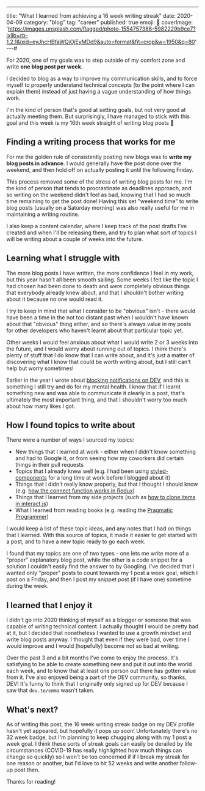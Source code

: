 ---
title: "What I learned from achieving a 16 week writing streak"
date: 2020-04-09
category: "blog"
tag: "career"
published: true
emoji: 📝
coverImage: 'https://images.unsplash.com/flagged/photo-1554757388-5982229b9ce7?ixlib=rb-1.2.1&ixid=eyJhcHBfaWQiOjEyMDd9&auto=format&fit=crop&w=1950&q=80'
---# 

For 2020, one of my goals was to step outside of my comfort zone and write **one blog post per week**.

I decided to blog as a way to improve my communication skills, and to force myself to properly understand technical concepts (to the point where I can explain them) instead of just having a vague understanding of how things work.

I'm the kind of person that's good at setting goals, but not very good at actually meeting them. But surprisingly, I have managed to stick with this goal and this week is my 16th week straight of writing blog posts 🎉

## Finding a writing process that works for me

For me the golden rule of consistently posting new blogs was to **write my blog posts in advance**. I would generally have the post done over the weekend, and then hold off on actually posting it until the following Friday.

This process removed some of the stress of writing blog posts for me. I'm the kind of person that tends to procrastinate as deadlines approach, and so writing on the weekend didn't feel as bad, knowing that I had so much time remaining to get the post done! Having this set "weekend time" to write blog posts (usually on a Saturday morning) was also really useful for me in maintaining a writing routine. 

I also keep a content calendar, where I keep track of the post drafts I've created and when I'll be releasing them, and try to plan what sort of topics I will be writing about a couple of weeks into the future.

## Learning what I struggle with

The more blog posts I have written, the more confidence I feel in my work, but this year hasn't all been smooth sailing. Some weeks I felt like the topic I had chosen had been done to death and were completely obvious things that everybody already knew about, and that I shouldn't bother writing about it because no one would read it. 

I try to keep in mind that what I consider to be "obvious" isn't - there would have been a time in the not too distant past when I wouldn't have known about that "obvious" thing either, and so there's always value in my posts for other developers who haven't learnt about that particular topic yet.

Other weeks I would feel anxious about what I would write 2 or 3 weeks into the future, and I would worry about running out of topics. I think there's plenty of stuff that I do know that I can write about, and it's just a matter of discovering what I know that could be worth writing about, but I still can't help but worry sometimes!

Earlier in the year I wrote about [blocking notifications on DEV](https://dev.to/emma/i-made-a-browser-extension-to-hide-reactions-and-notifications-on-dev-to-5fmb), and this is something I still try and do for my mental health. I know that if I learnt something new and was able to communicate it clearly in a post, that's ultimately the most important thing, and that I shouldn't worry too much about how many likes I got.

## How I found topics to write about

There were a number of ways I sourced my topics:

- New things that I learned at work - either when I didn't know something and had to Google it, or from seeing how my coworkers did certain things in their pull requests
- Topics that I already knew well (e.g. I had been using [styled-components](https://www.emgoto.com/react-styled-components) for a long time at work before I blogged about it)
- Things that I didn't really know properly, but that I thought I should know (e.g. [how the connect function works in Redux](https://www.emgoto.com/redux-access-props-mapdispatchtoprops))
- Things that I learned from my side projects (such as [how to clone items in interact.js](https://www.emgoto.com/interactjs-clone-on-drag/))
- What I learned from reading books (e.g. reading the [Pragmatic Programmer](https://www.emgoto.com/pragmatic-programmer))

I would keep a list of these topic ideas, and any notes that I had on things that I learned. With this source of topics, it made it easier to get started with a post, and to have a new topic ready to go each week.

I found that my topics are one of two types - one lets me write more of a "proper" explanatory blog post, while the other is a code snippet for a solution I couldn't easily find the answer to by Googling. I've decided that I wanted only "proper" posts to count towards my 1 post a week goal, which I post on a Friday, and then I post my snippet post (if I have one) sometime during the week.

## I learned that I enjoy it

I didn't go into 2020 thinking of myself as a blogger or someone that was capable of writing technical content. I actually thought I would be pretty bad at it, but I decided that nonetheless I wanted to use a growth mindset and write blog posts anyway. I thought that even if they were bad, over time I would improve and I would (hopefully) become not so bad at writing.

Over the past 3 and a bit months I've come to enjoy the process. It's satisfying to be able to create something new and put it out into the world each week, and to know that at least one person out there has gotten value from it. I've also enjoyed being a part of the DEV community, so thanks, DEV! It's funny to think that I originally only signed up for DEV because I saw that `dev.to/emma` wasn't taken.

## What's next?

As of writing this post, the 16 week writing streak badge on my DEV profile hasn't yet appeared, but hopefully it pops up soon! Unfortunately there's no 32 week badge, but I'm planning to keep chugging along with my 1 post a week goal. I think these sorts of streak goals can easily be derailed by life circumstances (COVID-19 has really highlighted how much things can change so quickly) so I won't be too concerned if if I break my streak for one reason or another, but I'd love to hit 52 weeks and write another follow-up post then.

Thanks for reading!